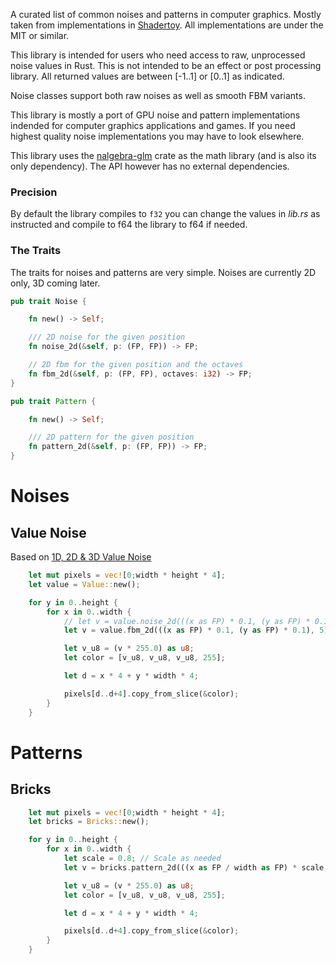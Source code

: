 A curated list of common noises and patterns in computer graphics. Mostly taken from implementations in [Shadertoy](www.shadertoy.com). All implementations are under the MIT or similar.

This library is intended for users who need access to raw, unprocessed noise values in Rust. This is not intended to be an effect or post processing library. All returned values are between [-1..1] or [0..1] as indicated.

Noise classes support both raw noises as well as smooth FBM variants.

This library is mostly a port of GPU noise and pattern implementations indended for computer graphics applications and games. If you need highest quality noise implementations you may have to look elsewhere.

This library uses the [nalgebra-glm](https://docs.rs/nalgebra-glm/latest/nalgebra_glm/) crate as the math library (and is also its only dependency). The API however has no external dependencies.

### Precision

By default the library compiles to ```f32``` you can change the values in *lib.rs* as instructed and compile to f64 the library to f64 if needed.

### The Traits

The traits for noises and patterns are very simple. Noises are currently 2D only, 3D coming later.

```rust
pub trait Noise {

    fn new() -> Self;

    /// 2D noise for the given position
    fn noise_2d(&self, p: (FP, FP)) -> FP;

    // 2D fbm for the given position and the octaves
    fn fbm_2d(&self, p: (FP, FP), octaves: i32) -> FP;
}

pub trait Pattern {

    fn new() -> Self;

    /// 2D pattern for the given position
    fn pattern_2d(&self, p: (FP, FP)) -> FP;
}

```

# Noises

## Value Noise

Based on [1D, 2D & 3D Value Noise ](https://www.shadertoy.com/view/4dS3Wd)

```rust
    let mut pixels = vec![0;width * height * 4];
    let value = Value::new();

    for y in 0..height {
        for x in 0..width {
            // let v = value.noise_2d(((x as FP) * 0.1, (y as FP) * 0.1));
            let v = value.fbm_2d(((x as FP) * 0.1, (y as FP) * 0.1), 5);

            let v_u8 = (v * 255.0) as u8;
            let color = [v_u8, v_u8, v_u8, 255];

            let d = x * 4 + y * width * 4;

            pixels[d..d+4].copy_from_slice(&color);
        }
    }
```

# Patterns

## Bricks

```rust
    let mut pixels = vec![0;width * height * 4];
    let bricks = Bricks::new();

    for y in 0..height {
        for x in 0..width {
            let scale = 0.8; // Scale as needed
            let v = bricks.pattern_2d(((x as FP / width as FP) * scale, (y as FP / height as FP) * scale));

            let v_u8 = (v * 255.0) as u8;
            let color = [v_u8, v_u8, v_u8, 255];

            let d = x * 4 + y * width * 4;

            pixels[d..d+4].copy_from_slice(&color);
        }
    }
```
